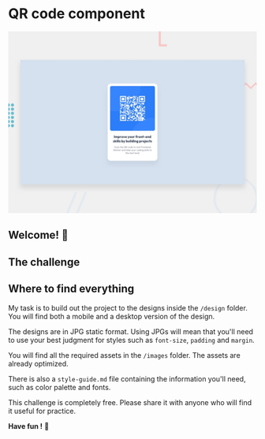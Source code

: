 #  QR code component

![Design preview for the QR code component coding challenge](./design/desktop-preview.jpg)

## Welcome! 👋


## The challenge


## Where to find everything

My task is to build out the project to the designs inside the `/design` folder. You will find both a mobile and a desktop version of the design. 

The designs are in JPG static format. Using JPGs will mean that you'll need to use your best judgment for styles such as `font-size`, `padding` and `margin`. 

You will find all the required assets in the `/images` folder. The assets are already optimized.

There is also a `style-guide.md` file containing the information you'll need, such as color palette and fonts.

This challenge is completely free. Please share it with anyone who will find it useful for practice.

**Have fun !** 🚀
